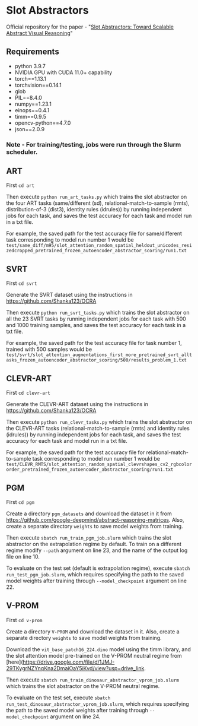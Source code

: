 
# Slot Abstractors
Official repository for the paper - "[Slot Abstractors: Toward Scalable Abstract Visual Reasoning](https://arxiv.org/pdf/2403.03458)" 

## Requirements 
- python 3.9.7
- NVIDIA GPU with CUDA 11.0+ capability
- torch==1.13.1
- torchvision==0.14.1
- glob
- PIL==8.4.0
- numpy==1.23.1
- einops==0.4.1
- timm==0.9.5
- opencv-python==4.7.0
- json==2.0.9

### Note - For training/testing, jobs were run through the Slurm scheduler. 

## ART
First `cd art`

Then execute `python run_art_tasks.py` which trains the slot abstractor on the four ART tasks (same/different (sd), relational-match-to-sample (rmts), distribution-of-3 (dist3), identity rules (idrules)) by running independent jobs for each task, and saves the test accuracy for each task and model run in a txt file.

For example, the saved path for the test accuracy file for same/different task corresponding to model run number 1 would be `test/same_diff/m95/slot_attention_random_spatial_heldout_unicodes_resizedcropped_pretrained_frozen_autoencoder_abstractor_scoring/run1.txt`

## SVRT

First `cd svrt`

Generate the SVRT dataset using the instructions in https://github.com/Shanka123/OCRA 

Then execute `python run_svrt_tasks.py` which trains the slot abstractor on all the 23 SVRT tasks by running independent jobs for each task with 500 and 1000 training samples, and saves the test accuracy for each task in a txt file.

For example, the saved path for the test accuracy file for task number 1, trained with 500 samples would be `test/svrt/slot_attention_augmentations_first_more_pretrained_svrt_alltasks_frozen_autoencoder_abstractor_scoring/500/results_problem_1.txt`

## CLEVR-ART

First `cd clevr-art`

Generate the CLEVR-ART dataset using the instructions in https://github.com/Shanka123/OCRA

Then execute `python run_clevr_tasks.py` which trains the slot abstractor on the CLEVR-ART tasks (relational-match-to-sample (rmts) and identity rules (idrules)) by running independent jobs for each task, and saves the test accuracy for each task and model run in a txt file.

For example, the saved path for the test accuracy file for relational-match-to-sample task corresponding to model run number 1 would be `test/CLEVR_RMTS/slot_attention_random_spatial_clevrshapes_cv2_rgbcolororder_pretrained_frozen_autoencoder_abstractor_scoring/run1.txt`


## PGM

First `cd pgm`

Create a directory `pgm_datasets` and download the dataset in it from https://github.com/google-deepmind/abstract-reasoning-matrices. Also, create a separate directory `weights` to save model weights from training.

Then execute `sbatch run_train_pgm_job.slurm` which trains the slot abstractor on the extrapolation regime by default. To train on a different regime modify `--path` argument on line 23, and the name of the output log file on line 10.

To evaluate on the test set (default is extrapolation regime), execute `sbatch run_test_pgm_job.slurm`, which requires specifying the path to the saved model weights after training through `--model_checkpoint` argument on line 22.


## V-PROM

First `cd v-prom`

Create a directory `V-PROM` and download the dataset in it. Also, create a separate directory `weights` to save model weights from training.

Download the `vit_base_patch16_224.dino` model using the timm library, and the slot attention model pre-trained on the V-PROM neutral regime from [here](https://drive.google.com/file/d/1JMJ-29TKygrNZYnqKna2DmaiOaY5iKvd/view?usp=drive_link. 

Then execute `sbatch run_train_dinosaur_abstractor_vprom_job.slurm` which trains the slot abstractor on the V-PROM neutral regime. 

To evaluate on the test set, execute `sbatch run_test_dinosaur_abstractor_vprom_job.slurm`, which requires specifying the path to the saved model weights after training through `--model_checkpoint` argument on line 24.
